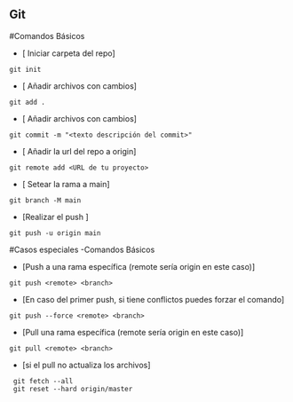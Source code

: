 ## Git

#Comandos Básicos
- [ Iniciar carpeta del repo]
```
git init 
```
- [ Añadir archivos con cambios]
```
git add . 

```
- [ Añadir archivos con cambios]
```
git commit -m "<texto descripción del commit>" 
```
- [ Añadir la url del repo a origin]
``` 
git remote add <URL de tu proyecto> 
```
- [ Setear la rama a main]
```
git branch -M main 
```
- [Realizar el push ]
```
git push -u origin main
```
#Casos especiales -Comandos Básicos
- [Push a una rama específica (remote sería origin en este caso)]
```
git push <remote> <branch>
```
- [En caso del primer push, si tiene conflictos puedes forzar el comando]
```
git push --force <remote> <branch>
```

- [Pull una rama específica (remote sería origin en este caso)]
```
git pull <remote> <branch>
```
- [si el pull no actualiza los archivos]
```
 git fetch --all
 git reset --hard origin/master
```

